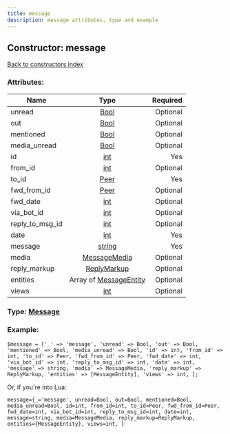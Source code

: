 ```yaml
---
title: message
description: message attributes, type and example
---
```

## Constructor: message  
[Back to constructors index](index.md)



### Attributes:

| Name     |    Type       | Required |
|----------|:-------------:|---------:|
|unread|[Bool](../types/Bool.md) | Optional|
|out|[Bool](../types/Bool.md) | Optional|
|mentioned|[Bool](../types/Bool.md) | Optional|
|media\_unread|[Bool](../types/Bool.md) | Optional|
|id|[int](../types/int.md) | Yes|
|from\_id|[int](../types/int.md) | Optional|
|to\_id|[Peer](../types/Peer.md) | Yes|
|fwd\_from\_id|[Peer](../types/Peer.md) | Optional|
|fwd\_date|[int](../types/int.md) | Optional|
|via\_bot\_id|[int](../types/int.md) | Optional|
|reply\_to\_msg\_id|[int](../types/int.md) | Optional|
|date|[int](../types/int.md) | Yes|
|message|[string](../types/string.md) | Yes|
|media|[MessageMedia](../types/MessageMedia.md) | Optional|
|reply\_markup|[ReplyMarkup](../types/ReplyMarkup.md) | Optional|
|entities|Array of [MessageEntity](../types/MessageEntity.md) | Optional|
|views|[int](../types/int.md) | Optional|



### Type: [Message](../types/Message.md)


### Example:

```
$message = ['_' => 'message', 'unread' => Bool, 'out' => Bool, 'mentioned' => Bool, 'media_unread' => Bool, 'id' => int, 'from_id' => int, 'to_id' => Peer, 'fwd_from_id' => Peer, 'fwd_date' => int, 'via_bot_id' => int, 'reply_to_msg_id' => int, 'date' => int, 'message' => string, 'media' => MessageMedia, 'reply_markup' => ReplyMarkup, 'entities' => [MessageEntity], 'views' => int, ];
```  

Or, if you're into Lua:  


```
message={_='message', unread=Bool, out=Bool, mentioned=Bool, media_unread=Bool, id=int, from_id=int, to_id=Peer, fwd_from_id=Peer, fwd_date=int, via_bot_id=int, reply_to_msg_id=int, date=int, message=string, media=MessageMedia, reply_markup=ReplyMarkup, entities={MessageEntity}, views=int, }

```


